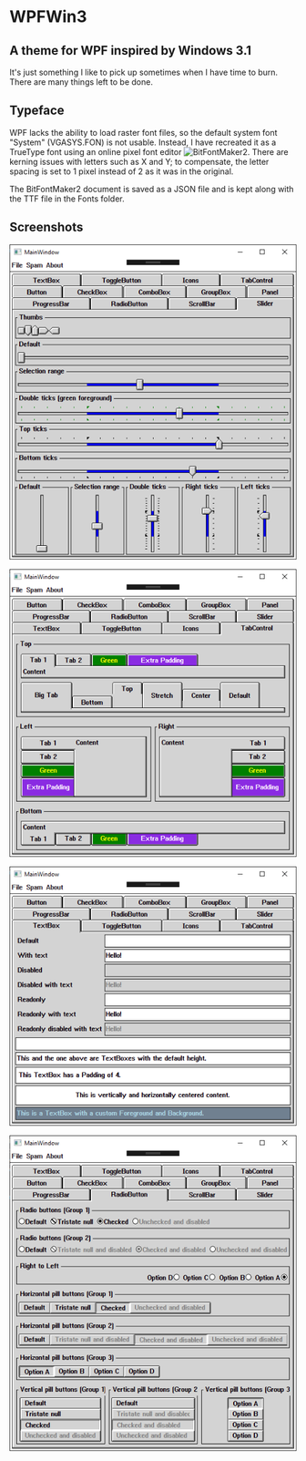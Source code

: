 # WPFWin3
## A theme for WPF inspired by Windows 3.1

It's just something I like to pick up sometimes when I have time to burn.  There are many things left to be done.

## Typeface

WPF lacks the ability to load raster font files, so the default system font "System" (VGASYS.FON) is not usable.  Instead, I have recreated it as a TrueType font using an online pixel font editor ![BitFontMaker2](http://www.pentacom.jp/pentacom/bitfontmaker2/).  There are kerning issues with letters such as X and Y; to compensate, the letter spacing is set to 1 pixel instead of 2 as it was in the original.

The BitFontMaker2 document is saved as a JSON file and is kept along with the TTF file in the Fonts folder.

## Screenshots

![](screenshot1.png)

![](screenshot2.png)

![](screenshot3.png)

![](screenshot4.png)